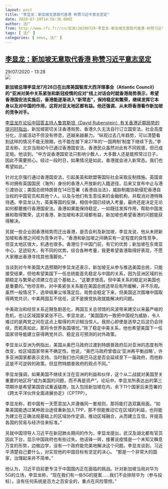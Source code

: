 ```yaml
---
layout: post
title: "李显龙：新加坡无意取代香港 称赞习近平意志坚定"
date: 2020-07-29T14:56:36.000Z
author: 法广
from: http://www.rfi.fr//cn/亚洲/20200729-李显龙-新加坡无意取代香港-称赞习近平意志坚定
tags: [ 法广 ]
categories: [ news, 法广 ]
---
```

<!--1596034596000-->
[李显龙：新加坡无意取代香港 称赞习近平意志坚定](http://www.rfi.fr//cn/%E4%BA%9A%E6%B4%B2/20200729-%E6%9D%8E%E6%98%BE%E9%BE%99-%E6%96%B0%E5%8A%A0%E5%9D%A1%E6%97%A0%E6%84%8F%E5%8F%96%E4%BB%A3%E9%A6%99%E6%B8%AF-%E7%A7%B0%E8%B5%9E%E4%B9%A0%E8%BF%91%E5%B9%B3%E6%84%8F%E5%BF%97%E5%9D%9A%E5%AE%9A)
------

<div>
<div>29/07/2020 - 13:28</div><img src="https://s.rfi.fr/media/display/898f9f6a-d18d-11ea-9077-005056a964fe/w:310/p:16x9/t%C3%A9l%C3%A9chargement-51.jpg"><p><strong>新加坡总理李显龙7月28日在出席美国智库大西洋理事会（Atlantic Council）的“亚洲对美中关系紧张和新冠疫情的应对”线上对话会时就香港局势表示，希望香港国安法实施后，香港能逐渐进入“新常态”，保持稳定和繁荣，继续发挥它本身以及对中国的作用，这将对亚太地区都有益。他还强调，从未将香港看作新加坡的竞争对手。</strong></p><div class="t-content__body u-clearfix"><div class="m-interstitial"></div><p><a target="_blank" href="http://www.youtube.com/watch?v=kg_TB8ENRZs&amp;feature=emb_title">李显龙在论坛中回答主持人鲁宾斯坦（David Rubenstein）有关香港近期局势的提问时指出</a>，新加坡密切关注香港局势。香港久久无法自行订立国安法，社会高度分化，示威活动不但没有停息，还越来越暴力。“纵观过去几年趋势，可以清楚看到这样的情况不能无限期，也不能在接下来27年的‘一国两制’制度下继续下去。”李显龙称，北京当局如今已通过香港国安法，香港民众虽然对此有不同观感，但已成定局。他谈到，“中方说香港国安法只影响少数人，大多数人还是能照常过日子，因此不需要担心。经过一段时日，如果情况是如此，香港就会进入新常态。我们也希望如此。”</p><p>针对北京强行通过香港国安法，引起美英和欧盟等国际社会采取反制措施。英国宣布对拥有英国国民（海外）身份的香港人开放新的入籍途径，后来又宣布中止与港引渡协议；美国总统特朗普在14日签署《香港自治法》，威胁制裁协助侵犯香港自治权的中国官员和其他个人，以及与他们有生意往来的金融机构，并取消对港特殊待遇。李显龙认为，英美等国的反弹，相信中国已经纳入考量，最终还是决定无论如何都要推行香港国安法。香港如果能保持稳定，一如既往发挥作用，帮助中国发展和取得繁荣，这对香港、新加坡和本区域都有益，新加坡也希望香港的问题能获得解决。</p><p>另就一些企业因香港局势而迁出香港，是否会利及新加坡，李显龙说，他从未把新加坡和香港之间视为竞争对手。“香港和新加坡之间确实有一定程度的良性竞争，但亚太地区很大，机遇也很多。香港位于中国门前，有它的优势；新加坡在东南亚中心，足迹较大，有不同的优势。综合各种考量，我更希望香港取得好表现，不愿大家撤出香港寻找其他落脚处。”</p><p>当谈到对今年美国大选预期时李显龙还表示，新加坡无从参与推选美国总统，只能接受结果，但他希望美国下一任总统能首先稳定与中国的关系，因为亚洲区域的长期稳定与繁荣必须建立在这个基础上。“这要求很高，但中美关系的稳定对美国也是重要的。”他坦言称，对中美紧张关系能在美国总统选举后有所缓解，并不乐观。虽然一般情况下，选举结果尘埃落定后，局势会稳定下来，但美国这次围堵中国取得两党共识，中美两国互不信任，这不是换党执政就能解决的问题。</p><p>中美政治和经贸关系近期急剧恶化，两国互关总领馆的风波带来建交以来最严峻的危机，也让区域国家紧张不已。李显龙说，“美国国内一致把中国视为威胁，令人难过的是两党之间在这点上取得的共识相当惊人。我担心即使是选举之后这仍会持续，而若真如此，那将令世界各国堪忧。”除了稳定中美关系，他也希望美国下一任国家领导能建立获得两党共识、稳定且可预测的对外政策。</p><p>李显龙以亚洲为例指出，美国从奥巴马政府过渡到特朗普政府后对亚洲的态度有所改变，给区域国家带来不确定性。他说，“奥巴马政府曾倡议‘亚洲再平衡战略’，许多亚洲国家都表示支持。当时我们也问奥巴马这是否会延续至下一届政府，而他称这是不可逆转的政策。但显然特朗普政府的观点不同。”</p><p>李显龙强调，如果美国不继续关注在亚洲的利益和伙伴，这个从二战就对美国至关重要的地区将“成为美国的问题，而不再是资产”。论坛中，李显龙所表达出的第三项期许是希望美国尝试重返磋商，加入包括新加坡在内，余下11个国家后来签署的《跨太平洋伙伴全面进展协定》（CPTPP）。</p><p>李显龙称，若中国有一天愿意加入并遵循同一套规则，那将能打造双赢局面。“如果美国能透过某种政治途径重新加入TPP，那不但能推动它在区域的利益，也将能为建立在正确法规基础上的区域协作定调，推动区域融合，从而建立互信，并提高各国的贸易与经济往来标准。”</p><p>另就中国领导人习近平在新冠肺炎期间的作为，李显龙提出，武汉及湖北都有官员因此下台，显示中国政府也有些过失。他话锋一转，接著说疫情是一个未知又瞬息万变的形势，边做边学，没有一个政府能完美地解决这个问题。李显龙谈到，习近平清楚自己要什么，对实现他的中国目标有坚定的决心。 “那是一个非常大的国家，治理起来并不简单。”</p><p>他认为，习近平目前更专注于中国国内正在面临的挑战。针对新加坡当局对华为5G的立场，李显龙称，“现在我们有一些5G的提案……我们不会排除华为（参与投标）。没有任何系统是百方之百安全的，重点在风险管控。”</p><p> </p><div class="o-self-promo o-self-promo--nl o-self-promo--hidden" data-selfpromo-newsletter></div><div class="o-self-promo o-self-promo--app o-self-promo--hidden" data-selfpromo-app></div></div>
</div>
